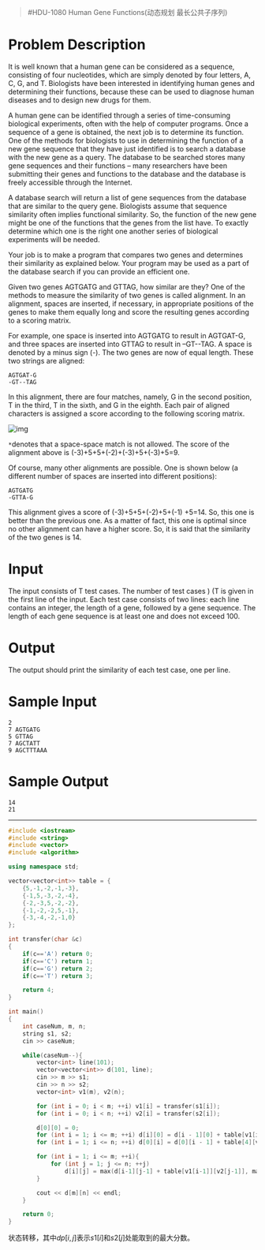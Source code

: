 > #HDU-1080 Human Gene Functions(动态规划 最长公共子序列)

# Problem Description

It is well known that a human gene can be considered as a sequence, consisting of four nucleotides, which are simply denoted by four letters, A, C, G, and T. Biologists have been interested in identifying human genes and determining their functions, because these can be used to diagnose human diseases and to design new drugs for them.

A human gene can be identified through a series of time-consuming biological experiments, often with the help of computer programs. Once a sequence of a gene is obtained, the next job is to determine its function. One of the methods for biologists to use in determining the function of a new gene sequence that they have just identified is to search a database with the new gene as a query. The database to be searched stores many gene sequences and their functions – many researchers have been submitting their genes and functions to the database and the database is freely accessible through the Internet.

A database search will return a list of gene sequences from the database that are similar to the query gene. Biologists assume that sequence similarity often implies functional similarity. So, the function of the new gene might be one of the functions that the genes from the list have. To exactly determine which one is the right one another series of biological experiments will be needed.

Your job is to make a program that compares two genes and determines their similarity as explained below. Your program may be used as a part of the database search if you can provide an efficient one.

Given two genes AGTGATG and GTTAG, how similar are they? One of the methods to measure the similarity of two genes is called alignment. In an alignment, spaces are inserted, if necessary, in appropriate positions of the genes to make them equally long and score the resulting genes according to a scoring matrix.

For example, one space is inserted into AGTGATG to result in AGTGAT-G, and three spaces are inserted into GTTAG to result in –GT--TAG. A space is denoted by a minus sign (-). The two genes are now of equal length. These two strings are aligned:

```
AGTGAT-G
-GT--TAG
```

In this alignment, there are four matches, namely, G in the second position, T in the third, T in the sixth, and G in the eighth. Each pair of aligned characters is assigned a score according to the following scoring matrix.

![img](http://acm.hdu.edu.cn/data/images/1080_1.gif)

`*`denotes that a space-space match is not allowed. The score of the alignment above is (-3)+5+5+(-2)+(-3)+5+(-3)+5=9.

Of course, many other alignments are possible. One is shown below (a different number of spaces are inserted into different positions):

```
AGTGATG
-GTTA-G
```

This alignment gives a score of (-3)+5+5+(-2)+5+(-1) +5=14. So, this one is better than the previous one. As a matter of fact, this one is optimal since no other alignment can have a higher score. So, it is said that the similarity of the two genes is 14.

# Input

The input consists of T test cases. The number of test cases ) (T is given in the first line of the input. Each test case consists of two lines: each line contains an integer, the length of a gene, followed by a gene sequence. The length of each gene sequence is at least one and does not exceed 100.

# Output

The output should print the similarity of each test case, one per line.

# Sample Input

```
2 
7 AGTGATG 
5 GTTAG 
7 AGCTATT 
9 AGCTTTAAA 
```

# Sample Output

```
14 
21 
```

---

```c++
#include <iostream>
#include <string>
#include <vector>
#include <algorithm>

using namespace std;

vector<vector<int>> table = {
    {5,-1,-2,-1,-3},
    {-1,5,-3,-2,-4},
    {-2,-3,5,-2,-2},
    {-1,-2,-2,5,-1},
    {-3,-4,-2,-1,0}
};

int transfer(char &c)
{
    if(c=='A') return 0;
    if(c=='C') return 1;
    if(c=='G') return 2;
    if(c=='T') return 3;

    return 4;
}

int main()
{
    int caseNum, m, n;
    string s1, s2;
    cin >> caseNum;

    while(caseNum--){
        vector<int> line(101);
        vector<vector<int>> d(101, line);
        cin >> m >> s1;
        cin >> n >> s2;
        vector<int> v1(m), v2(n);

        for (int i = 0; i < m; ++i) v1[i] = transfer(s1[i]);
        for (int i = 0; i < n; ++i) v2[i] = transfer(s2[i]);

        d[0][0] = 0;
        for (int i = 1; i <= m; ++i) d[i][0] = d[i - 1][0] + table[v1[i-1]][4];
        for (int i = 1; i <= n; ++i) d[0][i] = d[0][i - 1] + table[4][v2[i-1]];

        for (int i = 1; i <= m; ++i){
            for (int j = 1; j <= n; ++j)
                d[i][j] = max(d[i-1][j-1] + table[v1[i-1]][v2[j-1]], max(d[i-1][j]+table[v1[i-1]][4],d[i][j-1]+table[4][v2[j-1]]));
        }

        cout << d[m][n] << endl;
    }

    return 0;
}
```

状态转移，其中$dp[i,j]$表示$s1[i]$和$s2[j]$处能取到的最大分数。

